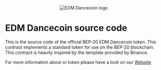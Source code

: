 <div align="center">
<img src="https://user-images.githubusercontent.com/90895060/146533386-98e9582c-333a-4011-925d-60554f799b5c.png" alt="EDM Dancecoin logo"/>
</div>

# EDM Dancecoin source code

This is the source code of the official BEP-20 EDM Dancecoin token. This contract implements a standard token for use on the BEP-20 blockchain. This contract is heavily inspired by the template provided by Binance.

For more information about or token please have a look on our <a href="https://edmdancecoin.org/">Website</a>
